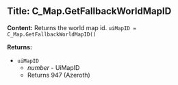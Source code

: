 ## Title: C_Map.GetFallbackWorldMapID

**Content:**
Returns the world map id.
`uiMapID = C_Map.GetFallbackWorldMapID()`

**Returns:**
- `uiMapID`
  - *number* - UiMapID
  - Returns 947 (Azeroth)